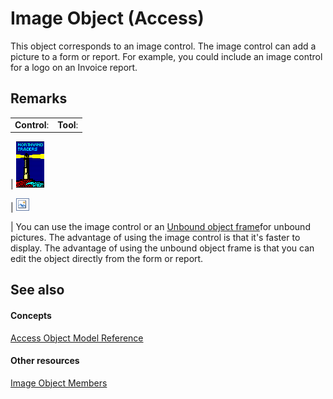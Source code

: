 
# Image Object (Access)

This object corresponds to an image control. The image control can add a picture to a form or report. For example, you could include an image control for a logo on an Invoice report.


## Remarks


|||
|:-----|:-----|
|**Control**:|**Tool**:|
|
![](images/t-imgctl_ZA06053959.gif)

|
![](images/imagefrm_ZA06044465.gif)

|
You can use the image control or an [Unbound object frame](4a0874dc-ecac-be7c-25e2-ecc79696e2eb.md)for unbound pictures. The advantage of using the image control is that it's faster to display. The advantage of using the unbound object frame is that you can edit the object directly from the form or report.


## See also


#### Concepts


[Access Object Model Reference](2de134a4-6c5c-d2a3-8377-f4dd973ba650.md)
#### Other resources


[Image Object Members](c2ad356b-bd6b-2b45-00b0-cd484ee06cc5.md)
